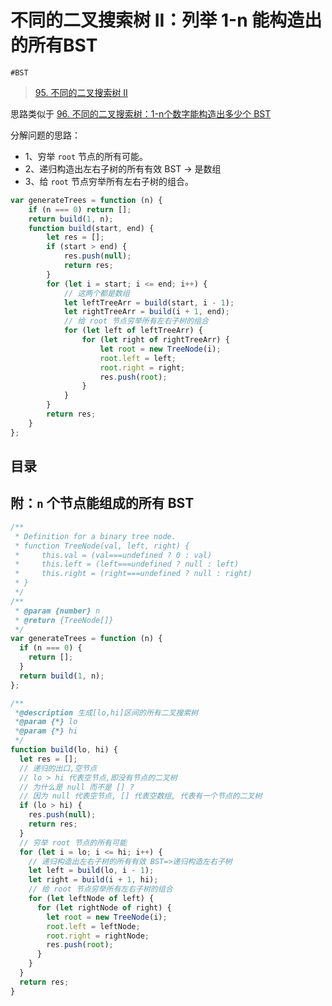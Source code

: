 
# 不同的二叉搜索树 II：列举 1-n 能构造出的所有BST

`#BST` 

>  [95. 不同的二叉搜索树 II](https://leetcode.cn/problems/unique-binary-search-trees-ii/)


思路类似于 [96. 不同的二叉搜索树：1-n个数字能构造出多少个 BST](/post/odovE2bP.html)


分解问题的思路：
- 1、穷举 `root` 节点的所有可能。
- 2、递归构造出左右子树的所有有效 BST → 是数组
- 3、给 `root` 节点穷举所有左右子树的组合。

```javascript hl:12,13,15,16
var generateTrees = function (n) {
    if (n === 0) return [];
    return build(1, n);
    function build(start, end) {
        let res = [];
        if (start > end) {
            res.push(null);
            return res;
        }
        for (let i = start; i <= end; i++) {
            // 这两个都是数组
            let leftTreeArr = build(start, i - 1);
            let rightTreeArr = build(i + 1, end);
            // 给 root 节点穷举所有左右子树的组合
            for (let left of leftTreeArr) {
                for (let right of rightTreeArr) {
                    let root = new TreeNode(i);
                    root.left = left;
                    root.right = right;
                    res.push(root);
                }
            }
        }
        return res;
    }
};
```



## 目录
<!-- toc -->
 ## 附：`n` 个节点能组成的所有 BST  

```javascript
/**
 * Definition for a binary tree node.
 * function TreeNode(val, left, right) {
 *     this.val = (val===undefined ? 0 : val)
 *     this.left = (left===undefined ? null : left)
 *     this.right = (right===undefined ? null : right)
 * }
 */
/**
 * @param {number} n
 * @return {TreeNode[]}
 */
var generateTrees = function (n) {
  if (n === 0) {
    return [];
  }
  return build(1, n);
};

/**
 *@description 生成[lo,hi]区间的所有二叉搜索树
 *@param {*} lo
 *@param {*} hi
 */
function build(lo, hi) {
  let res = [];
  // 递归的出口,空节点
  // lo > hi 代表空节点,即没有节点的二叉树
  // 为什么是 null 而不是 [] ?
  // 因为 null 代表空节点, [] 代表空数组, 代表有一个节点的二叉树
  if (lo > hi) {
    res.push(null);
    return res;
  }
  // 穷举 root 节点的所有可能
  for (let i = lo; i <= hi; i++) {
    // 递归构造出左右子树的所有有效 BST=>递归构造左右子树
    let left = build(lo, i - 1);
    let right = build(i + 1, hi);
    // 给 root 节点穷举所有左右子树的组合
    for (let leftNode of left) {
      for (let rightNode of right) {
        let root = new TreeNode(i);
        root.left = leftNode;
        root.right = rightNode;
        res.push(root);
      }
    }
  }
  return res;
}
```
